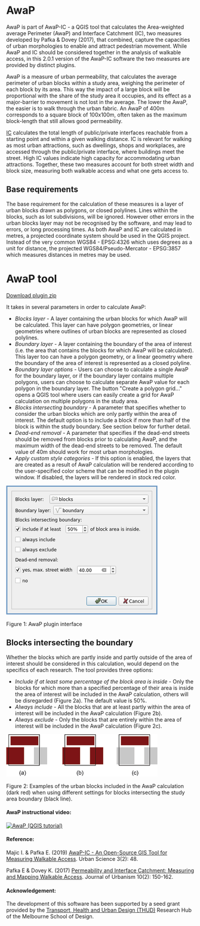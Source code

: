 # AwaP 
AwaP is part of AwaP-IC - a QGIS tool that calculates the Area-weighted average Perimeter (AwaP) and Interface Catchment (IC), two measures developed by Pafka & Dovey (2017), that combined, capture the capacities of urban morphologies to enable and attract pedestrian movement. While AwaP and IC should be considered together in the analysis of walkable access, in this 2.0.1 version of the AwaP-IC software the two measures are provided by distinct plugins.

AwaP is a measure of urban permeability, that calculates the average perimeter of urban blocks within a study area, weighing the perimeter of each block by its area. This way the impact of a large block will be proportional with the share of the study area it occupies, and its effect as a major-barrier to movement is not lost in the average. The lower the AwaP, the easier is to walk through the urban fabric. An AwaP of 400m corresponds to a square block of 100x100m, often taken as the maximum block-length that still allows good permeability. 

[IC](https://github.com/Awapic/IC) calculates the total length of public/private interfaces reachable from a starting point and within a given walking distance. IC is relevant for walking as most urban attractions, such as dwellings, shops and workplaces, are accessed through the public/private interface, where buildings meet the street. High IC values indicate high capacity for accommodating urban attractions. Together, these two measures account for both street width and block size, measuring both walkable access and what one gets access to.

## Base requirements
The base requirement for the calculation of these measures is a layer of urban blocks drawn as polygons, or closed polylines. Lines within the blocks, such as lot subdivisions, will be ignored. However other errors in the urban blocks layer may not be recognised by the software, and may lead to errors, or long processing times. As both AwaP and IC are calculated in metres, a projected coordinate system should be used in the QGIS project. Instead of the very common WGS84 - EPSG:4326 which uses degrees as a unit for distance, the projected WGS84/Pseudo-Mercator - EPSG:3857 which measures distances in metres may be used.

# AwaP tool
[Download plugin zip](http://github.com/awapic/awap/raw/master/awap.zip)

It takes in several parameters in order to calculate AwaP:
- *Blocks layer* - A layer containing the urban blocks for which AwaP will be calculated. This layer can have polygon geometries, or linear geometries where outlines of urban blocks are represented as closed polylines.
- *Boundary layer* - A layer containing the boundary of the area of interest (i.e. the area that contains the blocks for which AwaP will be calculated). This layer too can have a polygon geometry, or a linear geometry where the boundary of the area of interest is represented as a closed polyline.
- *Boundary layer options* - Users can choose to calculate a single AwaP for the boundary layer, or if the boundary layer contains multiple polygons, users can choose to calculate separate AwaP value for each polygon in the boundary layer. The button "Create a polygon grid..." opens a QGIS tool where users can easily create a grid for AwaP calculation on multiple polygons in the study area.
- *Blocks intersecting boundary* - A parameter that specifies whether to consider the urban blocks which are only partly within the area of interest. The default option is to include a block if more than half of the block is within the study boundary. See section below for further detail.
- *Dead-end removal* - A parameter that specifies if the dead-end streets should be removed from blocks prior to calculating AwaP, and the maximum width of the dead-end streets to be removed. The default value of 40m should work for most urban morphologies.
- *Apply custom style categories* - If this option is enabled, the layers that are created as a result of AwaP calculation will be rendered according to the user-specified color scheme that can be modified in the plugin window. If disabled, the layers will be rendered in stock red color.

![AwaP GUI](./figures/AwaP-gui.png)

Figure 1: AwaP plugin interface

## Blocks intersecting the boundary
Whether the blocks which are partly inside and partly outside of the area of interest should be considered in this calculation, would depend on the specifics of each research. The tool provides three options:
- *Include if at least some percentage of the block area is inside* - Only the blocks for which more than a specified percentage of their area is inside the area of interest will be included in the AwaP calculation, others will be disregarded (Figure 2a). The default value is 50%.
- *Always include* - All the blocks that are at least partly within the area of interest will be included in the AwaP calculation (Figure 2b).
- *Always exclude* - Only the blocks that are entirely within the area of interest will be included in the AwaP calculation (Figure 2c).

![AwaP-frame](./figures/AwaP-frame.png)

Figure 2: Examples of the urban blocks included in the AwaP calculation (dark red) when using different settings for blocks intersecting the study area boundary (black line).

#### AwaP instructional video:

[![AwaP (QGIS tutorial)](https://res.cloudinary.com/marcomontalbano/image/upload/v1632748584/video_to_markdown/images/vimeo--574850313-c05b58ac6eb4c4700831b2b3070cd403.jpg)](https://vimeo.com/574850313 "AwaP (QGIS tutorial)")

#### Reference:
Majic I. & Pafka E. (2019) [AwaP-IC - An Open-Source GIS Tool for Measuring Walkable Access](https://doi.org/10.3390/urbansci3020048). Urban Science 3(2): 48.

Pafka E & Dovey K. (2017) [Permeability and Interface Catchment: Measuring and Mapping Walkable Access](https://www.researchgate.net/publication/306087166_Permeability_and_interface_catchment_measuring_and_mapping_walkable_access). Journal of Urbanism 10(2): 150-162.

#### Acknowledgement:
The development of this software has been supported by a seed grant provided by the [Transport, Health and Urban Design (THUD)](https://thud.msd.unimelb.edu.au/home) Research Hub of the Melbourne School of Design.
